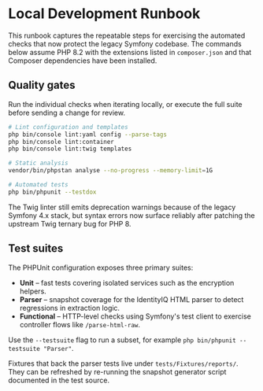 # Local Development Runbook

This runbook captures the repeatable steps for exercising the automated checks that now protect the legacy Symfony codebase. The commands below assume PHP 8.2 with the extensions listed in `composer.json` and that Composer dependencies have been installed.

## Quality gates

Run the individual checks when iterating locally, or execute the full suite before sending a change for review.

```bash
# Lint configuration and templates
php bin/console lint:yaml config --parse-tags
php bin/console lint:container
php bin/console lint:twig templates

# Static analysis
vendor/bin/phpstan analyse --no-progress --memory-limit=1G

# Automated tests
php bin/phpunit --testdox
```

The Twig linter still emits deprecation warnings because of the legacy Symfony 4.x stack, but syntax errors now surface reliably after patching the upstream Twig ternary bug for PHP 8.

## Test suites

The PHPUnit configuration exposes three primary suites:

- **Unit** – fast tests covering isolated services such as the encryption helpers.
- **Parser** – snapshot coverage for the IdentityIQ HTML parser to detect regressions in extraction logic.
- **Functional** – HTTP-level checks using Symfony's test client to exercise controller flows like `/parse-html-raw`.

Use the `--testsuite` flag to run a subset, for example `php bin/phpunit --testsuite "Parser"`.

Fixtures that back the parser tests live under `tests/Fixtures/reports/`. They can be refreshed by re-running the snapshot generator script documented in the test source.
